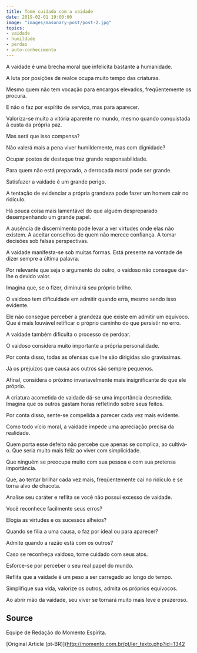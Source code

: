 ```yaml
---
title: Tome cuidado com a vaidade
date: 2019-02-01 19:00:00
image: "images/masonary-post/post-2.jpg"
topics: 
- vaidade
- humildade
- perdao
- auto-conhecimento
---
```


A vaidade é uma brecha moral que infelicita bastante a humanidade.

A luta por posições de realce ocupa muito tempo das criaturas.

Mesmo quem não tem vocação para encargos elevados, freqüentemente os procura.

E não o faz por espírito de serviço, mas para aparecer.

Valoriza-se muito a vitória aparente no mundo, mesmo quando conquistada à custa
da própria paz.

Mas será que isso compensa?

Não valerá mais a pena viver humildemente, mas com dignidade?

Ocupar postos de destaque traz grande responsabilidade.

Para quem não está preparado, a derrocada moral pode ser grande.

Satisfazer a vaidade é um grande perigo.

A tentação de evidenciar a própria grandeza pode fazer um homem cair no
ridículo.

Há pouca coisa mais lamentável do que alguém despreparado desempenhando um
grande papel.

A ausência de discernimento pode levar a ver virtudes onde elas não existem. A
aceitar conselhos de quem não merece confiança. A tomar decisões sob falsas
perspectivas.

A vaidade manifesta-se sob muitas formas. Está presente na vontade de dizer
sempre a última palavra.

Por relevante que seja o argumento do outro, o vaidoso não consegue dar-lhe o
devido valor.

Imagina que, se o fizer, diminuirá seu próprio brilho.

O vaidoso tem dificuldade em admitir quando erra, mesmo sendo isso evidente.

Ele não consegue perceber a grandeza que existe em admitir um equívoco. Que é
mais louvável retificar o próprio caminho do que persistir no erro.

A vaidade também dificulta o processo de perdoar.

O vaidoso considera muito importante a própria personalidade.

Por conta disso, todas as ofensas que lhe são dirigidas são gravíssimas.

Já os prejuízos que causa aos outros são sempre pequenos.

Afinal, considera o próximo invariavelmente mais insignificante do que ele
próprio.

A criatura acometida de vaidade dá-se uma importância desmedida. Imagina que os
outros gastam horas refletindo sobre seus feitos.

Por conta disso, sente-se compelida a parecer cada vez mais evidente.

Como todo vício moral, a vaidade impede uma apreciação precisa da realidade.

Quem porta esse defeito não percebe que apenas se complica, ao cultivá-o. Que
seria muito mais feliz ao viver com simplicidade.

Que ninguém se preocupa muito com sua pessoa e com sua pretensa importância.

Que, ao tentar brilhar cada vez mais, freqüentemente cai no ridículo e se torna
alvo de chacota.

Analise seu caráter e reflita se você não possui excesso de vaidade.

Você reconhece facilmente seus erros?

Elogia as virtudes e os sucessos alheios?

Quando se filia a uma causa, o faz por ideal ou para aparecer?

Admite quando a razão está com os outros?

Caso se reconheça vaidoso, tome cuidado com seus atos.

Esforce-se por perceber o seu real papel do mundo.

Reflita que a vaidade é um peso a ser carregado ao longo do tempo.

Simplifique sua vida, valorize os outros, admita os próprios equívocos.

Ao abrir mão da vaidade, seu viver se tornará muito mais leve e prazeroso.

## Source
Equipe de Redação do Momento Espírita.


[Original Article (pt-BR)](http://momento.com.br/pt/ler_texto.php?id=1342
